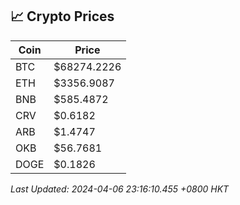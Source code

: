 ## 📈 Crypto Prices

| Coin | Price |
| ---- | ----- |
| BTC | $68274.2226 |
| ETH | $3356.9087 |
| BNB | $585.4872 |
| CRV | $0.6182 |
| ARB | $1.4747 |
| OKB | $56.7681 |
| DOGE | $0.1826 |

_Last Updated: 2024-04-06 23:16:10.455 +0800 HKT_